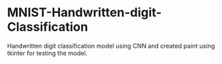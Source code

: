 # MNIST-Handwritten-digit-Classification
Handwritten digit classification model using CNN and created paint using tkinter for testing the model.
